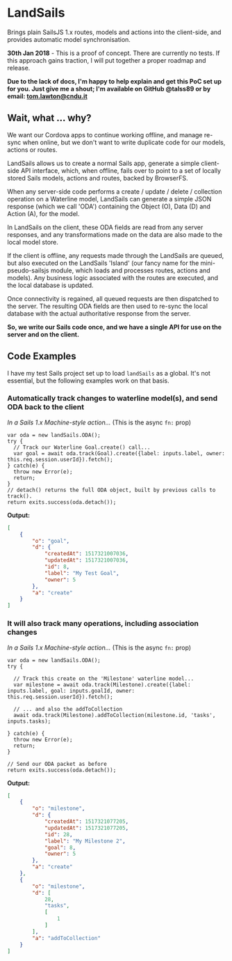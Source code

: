 # LandSails

Brings plain SailsJS 1.x routes, models and actions into the client-side, and provides automatic model synchronisation.

**30th Jan 2018** - This is a proof of concept. There are currently no tests. If this approach gains traction, I will put together a proper roadmap and release.

**Due to the lack of docs, I'm happy to help explain and get this PoC set up for you. Just give me a shout; I'm available on GitHub @talss89 or by email: tom.lawton@cndu.it**

## Wait, what ... why?

We want our Cordova apps to continue working offline, and manage re-sync when online, but we don't want to write duplicate code for our models, actions or routes.

LandSails allows us to create a normal Sails app, generate a simple client-side API interface, which, when offline, fails over to point to a set of locally stored Sails models, actions and routes, backed by BrowserFS.

When any server-side code performs a create / update / delete / collection operation on a Waterline model, LandSails can generate a simple JSON response (which we call 'ODA') containing the Object (O), Data (D) and Action (A), for the model.

In LandSails on the client, these ODA fields are read from any server responses, and any transformations made on the data are also made to the local model store.

If the client is offline, any requests made through the LandSails are queued, but also executed on the LandSails 'Island' (our fancy name for the mini-pseudo-sailsjs module, which loads and processes routes, actions and models). Any business logic associated with the routes are executed, and the local database is updated.

Once connectivity is regained, all queued requests are then dispatched to the server. The resulting ODA fields are then used to re-sync the local database with the actual authoritative response from the server.

**So, we write our Sails code once, and we have a single API for use on the server and on the client.**

## Code Examples

I have my test Sails project set up to load `landSails` as a global. It's not essential, but the following examples work on that basis.

### Automatically track changes to waterline model(s), and send ODA back to the client

*In a Sails 1.x Machine-style action...* (This is the async `fn:` prop)
```JS
var oda = new landSails.ODA();
try {
  // Track our Waterline Goal.create() call...
  var goal = await oda.track(Goal).create({label: inputs.label, owner: this.req.session.userId}).fetch();
} catch(e) {
  throw new Error(e);
  return;
}
// detach() returns the full ODA object, built by previous calls to track().
return exits.success(oda.detach());
```
**Output:**
```JSON
[
    {
        "o": "goal",
        "d": {
            "createdAt": 1517321007036,
            "updatedAt": 1517321007036,
            "id": 8,
            "label": "My Test Goal",
            "owner": 5
        },
        "a": "create"
    }
]
```

### It will also track many operations, including association changes

*In a Sails 1.x Machine-style action...* (This is the async `fn:` prop)
```JS
var oda = new landSails.ODA();
try {

  // Track this create on the 'Milestone' waterline model...
  var milestone = await oda.track(Milestone).create({label: inputs.label, goal: inputs.goalId, owner: this.req.session.userId}).fetch();
  
  // ... and also the addToCollection
  await oda.track(Milestone).addToCollection(milestone.id, 'tasks', inputs.tasks);
  
} catch(e) {
  throw new Error(e);
  return;
}

// Send our ODA packet as before
return exits.success(oda.detach());
```
**Output:**
```JSON
[
    {
        "o": "milestone",
        "d": {
            "createdAt": 1517321077205,
            "updatedAt": 1517321077205,
            "id": 28,
            "label": "My Milestone 2",
            "goal": 8,
            "owner": 5
        },
        "a": "create"
    },
    {
        "o": "milestone",
        "d": [
            28,
            "tasks",
            [
                1
            ]
        ],
        "a": "addToCollection"
    }
]
```
